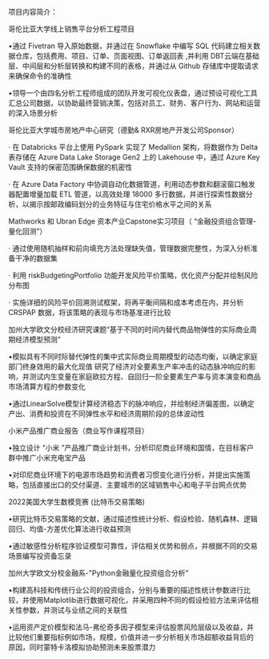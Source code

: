 项目内容简介：

哥伦比亚大学线上销售平台分析工程项目

•通过 Fivetran 导入原始数据，并通过在 Snowflake 中编写 SQL 代码建立相关数据仓库，包括费用、项目、订单、页面视图、订单返回表 ,并利用 DBT云端在基础层、中间层和分析层转换和构建不同的表格，并通过从 Github 存储库中提取请求来确保命令的准确性

•领导一个由四名分析工程师组成的团队开发可视化仪表盘，通过预设可视化工具汇总公司数据，以协助最终营销决策，包括对员工、财务、客户行为、网站和运营的深入场景分析

哥伦比亚大学城市房地产中心研究（德勤& RXR房地产开发公司Sponsor） 

· 在 Databricks 平台上使用 PySpark 实现了 Medallion 架构，将数据作为 Delta 表存储在 Azure Data Lake Storage Gen2 上的 Lakehouse 中，通过 Azure Key Vault 支持的保密范围确保数据的机密性 

· 在 Azure Data Factory 中协调自动化数据管道，利用动态参数和翻滚窗口触发器配置增量加载 ETL 管道，以高效处理 18000 多行数据，并进行探索性数据分析，以揭示按邮政编码划分的业务特征与住宅价格水平之间的关系

Mathworks 和 Ubran Edge 资本产业Capstone实习项目（ “金融投资组合管理-量化回测”）

· 通过使用随机抽样和前向填充方法处理缺失值，管理数据完整性，为深入分析准备干净的数据集

· 利用 riskBudgetingPortfolio 功能开发风险平价策略，优化资产分配并绘制风险分布图

· 实施详细的风险平价回溯测试框架，将再平衡间隔和成本考虑在内，并分析 CRSPAP 数据，将该策略的表现与市场基准进行比较

加州大学欧文分校经济研究课题“基于不同的时间内替代商品物弹性的实际商业周期经济模型预测” 

•模拟具有不同时际替代弹性的集中式实际商业周期模型的动态均衡，以确定家庭部⻔终身效用的最大化现值 研究了经济对全要素生产率冲击的动态脉冲响应的影响，并测试内生变量在家庭欧拉方程、自回归一阶全要素生产率与资本演变和商品市场清算方程的参数变化 

•通过LinearSolve模型计算经济稳态下的脉冲响应，并绘制经济偏差图，以确定产出、消费和投资在不同弹性水平和经济周期阶段的总体波动性


小米产品推广商业报告（商业写作课程项目）

•独立设计 “小米 ”产品推广商业计划书，分析印尼商业环境和国情，在目标客户群中推广小米充电宝产品

•对印尼商业环境下的电源市场趋势和消费者习惯变化进行分析，并提出实施策略，包括直接出口的交付渠道、主要城市的区域销售中心和电子平台网点优势

2022美国大学生数模竞赛 (比特币交易策略) 

•研究比特币交易策略的文献，通过描述性统计分析、假设检验、随机森林、逻辑回归、均值-方差优化算法进行收益预测 

•通过敏感性分析程序验证模型可靠性，评估相关优势和弱点，并根据不同的交易场景编写投资备忘录 


加州大学欧文分校金融系-"Python金融量化投资组合分析”

•构建高科技和传统行业公司的投资组合，分别与重要的描述性统计参数进行比较，并使用Matplotlib进行数据可视化，并采用四种不同的假设检验方法来评估相 关性参数，并测试与业绩之间的关联性 

•运用资产定价模型和法⻢-弗伦奇多因子模型来评估股票⻛险层级以及收益，并比较他们重要指标例如市场，规模，价值并进一步分析相关市场超额收益背后的 原因，同时蒙特卡洛模拟协助预测未来股票潜力 


